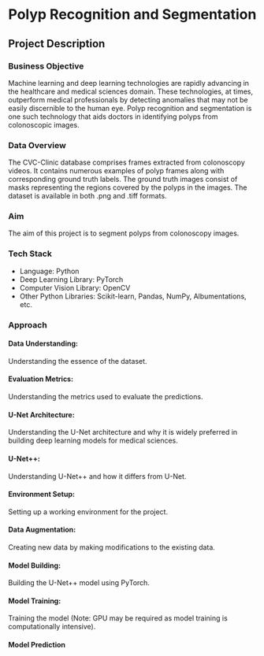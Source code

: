# Polyp Recognition and Segmentation

## Project Description

### Business Objective

Machine learning and deep learning technologies are rapidly advancing in the healthcare and medical sciences domain. These technologies, at times, outperform medical professionals by detecting anomalies that may not be easily discernible to the human eye. Polyp recognition and segmentation is one such technology that aids doctors in identifying polyps from colonoscopic images.

### Data Overview

The CVC-Clinic database comprises frames extracted from colonoscopy videos. It contains numerous examples of polyp frames along with corresponding ground truth labels. The ground truth images consist of masks representing the regions covered by the polyps in the images. The dataset is available in both .png and .tiff formats.

### Aim

The aim of this project is to segment polyps from colonoscopy images.

### Tech Stack

- Language: Python
- Deep Learning Library: PyTorch
- Computer Vision Library: OpenCV
- Other Python Libraries: Scikit-learn, Pandas, NumPy, Albumentations, etc.

### Approach

#### Data Understanding:
Understanding the essence of the dataset.

#### Evaluation Metrics:
Understanding the metrics used to evaluate the predictions.

#### U-Net Architecture:
Understanding the U-Net architecture and why it is widely preferred in building deep learning models for medical sciences.

#### U-Net++:
Understanding U-Net++ and how it differs from U-Net.

#### Environment Setup:
Setting up a working environment for the project.

#### Data Augmentation:
Creating new data by making modifications to the existing data.

#### Model Building:
Building the U-Net++ model using PyTorch.

#### Model Training:
Training the model (Note: GPU may be required as model training is computationally intensive).

#### Model Prediction
